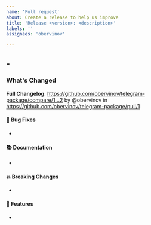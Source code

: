 ```yaml
---
name: 'Pull request'
about: Create a release to help us improve
title: 'Release <version>: <description>'
labels: ''
assignees: 'obervinov'

---
```

## <version> - <YYYY-MM-DD>
### What's Changed
**Full Changelog**: https://github.com/obervinov/telegram-package/compare/1...2 by @obervinov in https://github.com/obervinov/telegram-package/pull/1
#### 🐛 Bug Fixes
* 
#### 📚 Documentation
* 
#### 💥 Breaking Changes
* 
#### 🚀 Features
* 